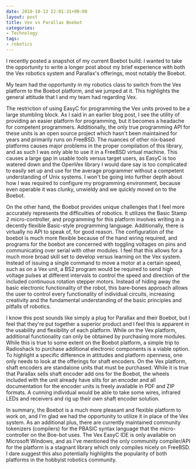 ```yaml
---
date: 2010-10-13 22:01:31+00:00
layout: post
title: Vex vs Parallax Boebot
categories:
- Technology
tags:
- robotics
---
```


I recently posted a snapshot of my current Boebot build. I  wanted to take the
opportunity to write a longer post about my brief  experience with both the Vex
robotics system and Parallax's offerings,  most notably the Boebot.

My team had the opportunity in my robotics class to switch from the  Vex
platform to the Boebot platform, and we jumped at it. This  highlights the
general attitude that I and my team had regarding Vex.

The restriction of using EasyC for programming the Vex units proved  to be a
large stumbling block. As I said in an earlier blog post, I see  the utility of
providing an easier platform for programming, but it  becomes a headache for
competent programmers. Additionally, the only  true programming API for these
units is an open source project which  hasn't been maintained for years and
primarily runs on FreeBSD. The  nuances of other nix-based platforms causes
major problems in the proper  compilation of this library, and as such I was
only able to use it in a  FreeBSD virtual machine. This causes a large gap in
usable tools versus  target users, as EasyC is too watered down and the OpenVex
library I  would dare say is too complicated to easily set up and use for the
average programmer without a competent understanding of Unix systems. I  won't
be going into further depth about how I was required to configure  my
programming environment, because even operable it was clunky,  unwieldy and we
quickly moved on to the Boebot.

On the other hand, the Boebot provides unique challenges that I feel  more
accurately represents the difficulties of robotics. It utilizes the  Basic Stamp
2 micro-controller, and programming for this platform  involves writing in a
decently flexible Basic-style programming  language. Additionally, there is
virtually no API to speak of, for good  reason. The configuration of the boebot
is much more flexible because of  the hand wiring required, and programs for the
boebot are concerned  with toggling voltages on pins and communicating over
serial with other  modules. I feel that this allows for a much more broad skill
set to  develop versus learning on the Vex system. Instead of issuing a single
command to move a motor at a certain speed, such as on a Vex unit, a BS2
program would be required to send high voltage pulses at different  intervals to
control the speed and direction of the included continuous  rotation stepper
motors. Instead of hiding away the basic electronic  functionality of the robot,
this bare-bones approach allows the user to  control every functionality of
individual circuits, increasing  creativity and the fundamental understanding of
the basic principles and  pitfalls of robotics.

I know this post sounds like simply a plug for Parallax and their  Boebot, but I
feel that they're put together a superior product and I  feel this is apparent
in the usability and flexibility of each platform.  While on the Vex platform,
additional functionality can only be  obtained by purchasing more modules. While
this is true to some extent  on the Boebot platform, a simple trip to Radioshack
to purchase  additional electronic components is a viable option. To highlight a
specific difference in attitudes and platform openness, one only needs  to look
at the offerings for shaft encoders. On the Vex platform, shaft  encoders are
standalone units that must be purchased. While it is true  that Parallax sells
shaft encoder add ons for the Boebot, the wheels  included with the unit already
have slits for an encoder and all  documentation for the encoder units is freely
available in PDF and ZIP  formats. A cunning individual would be able to take
some wires, infrared  LEDs and receivers and rig up their own shaft encoder
solution.

In summary, the Boebot is a much more pleasant and flexible platform  to work
on, and I'm glad we had the opportunity to utilize it in place  of the Vex
system. As an additional plus, there are currently maintained  community
tokenizers (compilers) for the PBASIC syntax language that  the micro-controller
on the Boe-bot uses. The Vex EasyC IDE is only  available on Microsoft Windows,
and as I've mentioned the only community  compiler/API for the platform is a
stagnant library which only compiles  nicely on FreeBSD. I dare suggest this
also potentially highlights the  popularity of both platforms in the hobbyist
robotics community.

